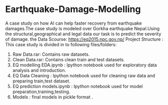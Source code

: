 # Earthquake-Damage-Modelling
A case study  on how AI can help faster recovery from earthquake damages.The case study is modeled over Gorkha earthquake Nepal.Using the structural,geographical and legal data our task is to predict the severity of damage. the
Data Scourse: https://eq2015.npc.gov.np/
Project Structure :
This case study is divided in to following files/folders:

1. Raw Data.rar: Contains raw datasets.
2. Clean Data.rar: Contains clean train and test datasets.
3. EQ modelling EDA.ipynb : Ipython notebook used for exploratory data analysis and introduction.
4. EQ Data Cleaning : Ipython notebook used for cleaning raw data and preparing train,test dataset.
5. EQ prediction models.ipynb : Ipython notebook used for model preparation,training,testing.
6. Models : final models in pickle format .

